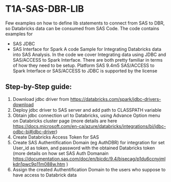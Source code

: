 # T1A-SAS-DBR-LIB

Few examples on how to define lib statements to connect from SAS to DBR, so Databricks data can be consumed from SAS Code. 
The code contains examples for 
- SAS JDBC
- SAS Interface for Spark 
A code Sample for Integrating Databricks data into SAS Analysis. 
In the code we cover Integrating data using JDBC and SAS/ACCESS to Spark Interface.
There are both pretty familiar in terms of how they need to be setup.
Platform SAS 9.4m5 SAS/ACCESS to Spark Interface or SAS/ACCESS to JDBC is supported by the license 
## Step-by-Step guide:
1. Download jdbc driver from https://databricks.com/spark/jdbc-drivers-download
2. Deploy jdbc driver to SAS server and add path to CLASSPATH variable
3. Obtain jdbc connection url to Databricks, using Advance Option menu on Databricks cluster page (more details are here https://docs.microsoft.com/en-ca/azure/databricks/integrations/bi/jdbc-odbc-bi#jdbc-driver)
4. Create Databricks Access Token for SAS
5. Create SAS Authentification Domain (eg AuthDBR) for integration for set User_id as token, and password with the obtained Databricks token (more details on how set SAS Auth Domanain https://documentation.sas.com/doc/en/bicdc/9.4/bisecag/p1du6ccnyjmlkdn1pwc9q11m088w.htm )
6. Assign the created Authentification Domain to the users who suppose to have access to Databrick data
